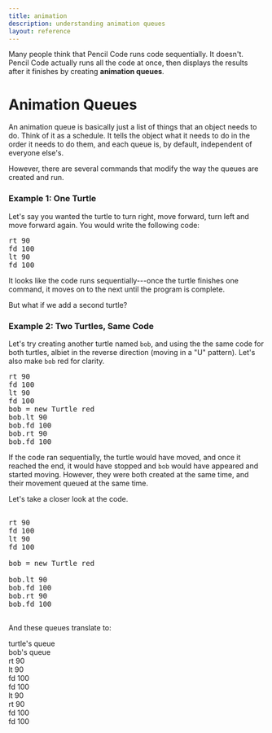 ```yaml
---
title: animation
description: understanding animation queues
layout: reference
---
```


Many people think that Pencil Code runs code sequentially. It doesn't. Pencil Code actually runs all the code at once, then displays the results after it finishes by creating **animation queues**. 

# Animation Queues

An animation queue is basically just a list of things that an object needs to do. Think of it as a schedule. It tells the object what it needs to do in the order it needs to do them, and each queue is, by default, independent of everyone else's. 

However, there are several commands that modify the way the queues are created and run. 

### Example 1: One Turtle

Let's say you wanted the turtle to turn right, move forward, turn left and move forward again. You would write the following code: 

<pre class="examp">
rt 90
fd 100
lt 90
fd 100
</pre>

<script type="demo" width=220 height=220>
demo ->
  rt 90
  fd 100
  lt 90
  fd 100
</script>

It looks like the code runs sequentially---once the turtle finishes one command, it moves on to the next until the program is complete. 

But what if we add a second turtle?

### Example 2: Two Turtles, Same Code

Let's try creating another turtle named `bob`, and using the the same code for both turtles, albiet in the reverse direction (moving in a "U" pattern). Let's also make `bob` red for clarity. 

<pre class="examp">
rt 90
fd 100
lt 90
fd 100
bob = new Turtle red
bob.lt 90
bob.fd 100
bob.rt 90
bob.fd 100
</pre>

<script type="figure" width=420 height=240>
go = ->
  rt 90
  fd 100
  lt 90
  fd 100
  bob = new Turtle red
  bob.lt 90
  bob.fd 100
  bob.rt 90
  bob.fd 100
  click (e) ->
    if (!turtle.queue().length)
      speed(Infinity)
      pen(null)
      home()
      cs()
      speed(1)
      go()
go()
</script>

If the code ran sequentially, the turtle would have moved, and once it reached the end, it would have stopped and `bob` would have appeared and started moving. However, they were both created at the same time, and their movement queued at the same time. 

Let's take a closer look at the code. 

<pre class="jumbo">
<span data-dfnright="turtle's queue">
rt 90
fd 100
lt 90
fd 100
</span>
bob = new Turtle red
<span data-dfnright="bob's queue">
bob.lt 90
bob.fd 100
bob.rt 90
bob.fd 100
</span>
</pre>

And these queues translate to: 

<div class="rTable">
<div class="rTableBody">
<div class="rTableRow"><div class="rTableHead">turtle's queue</div><div class="rTableHead">bob's queue</div></div>
<div class="rTableRow">
<div class="rTableCell">rt 90</div>
<div class="rTableCell">lt 90</div>
</div>
<div class="rTableRow">
<div class="rTableCell">fd 100</div>
<div class="rTableCell">fd 100</div>
</div>
<div class="rTableRow">
<div class="rTableCell">lt 90</div>
<div class="rTableCell">rt 90</div>
</div>
<div class="rTableRow">
<div class="rTableCell">fd 100</div>
<div class="rTableCell">fd 100</div>
</div>
</div>
</div>
